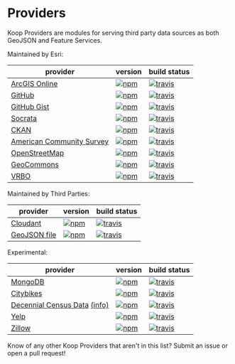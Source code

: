 # Providers

Koop Providers are modules for serving third party data sources as both GeoJSON and Feature Services.

Maintained by Esri:

| provider | version | build status |
| -------- | ------- | ------------ |
| [ArcGIS Online](https://github.com/Esri/koop-agol) | [![npm](https://img.shields.io/npm/v/koop-agol.svg?style=flat-square)](https://www.npmjs.com/package/koop-agol) | [![travis](https://img.shields.io/travis/Esri/koop-agol.svg?style=flat-square)](https://travis-ci.org/Esri/koop-agol) |
| [GitHub](https://github.com/koopjs/koop-github) | [![npm](https://img.shields.io/npm/v/koop-github.svg?style=flat-square)](https://www.npmjs.com/package/koop-github) | [![travis](https://img.shields.io/travis/koopjs/koop-github.svg?style=flat-square)](https://travis-ci.org/koopjs/koop-github) |
| [GitHub Gist](https://github.com/koopjs/koop-gist) | [![npm](https://img.shields.io/npm/v/koop-gist.svg?style=flat-square)](https://www.npmjs.com/package/koop-gist) | [![travis](https://img.shields.io/travis/koopjs/koop-gist.svg?style=flat-square)](https://travis-ci.org/koopjs/koop-gist) |
| [Socrata](https://github.com/koopjs/koop-socrata) | [![npm](https://img.shields.io/npm/v/koop-socrata.svg?style=flat-square)](https://www.npmjs.com/package/koop-socrata) | [![travis](https://img.shields.io/travis/koopjs/koop-socrata.svg?style=flat-square)](https://travis-ci.org/koopjs/koop-socrata) |
| [CKAN](https://github.com/koopjs/koop-ckan) | [![npm](https://img.shields.io/npm/v/koop-ckan.svg?style=flat-square)](https://www.npmjs.com/package/koop-ckan) | [![travis](https://img.shields.io/travis/koopjs/koop-ckan.svg?style=flat-square)](https://travis-ci.org/koopjs/koop-ckan) |
| [American Community Survey](https://github.com/koopjs/koop-acs) | [![npm](https://img.shields.io/npm/v/koop-acs.svg?style=flat-square)](https://www.npmjs.com/package/koop-acs) | [![travis](https://img.shields.io/travis/koopjs/koop-acs.svg?style=flat-square)](https://travis-ci.org/koopjs/koop-acs) |
| [OpenStreetMap](https://github.com/koopjs/koop-osm) | [![npm](https://img.shields.io/npm/v/koop-osm.svg?style=flat-square)](https://www.npmjs.com/package/koop-osm) | [![travis](https://img.shields.io/travis/koopjs/koop-osm.svg?style=flat-square)](https://travis-ci.org/koopjs/koop-osm) |
| [GeoCommons](https://github.com/koopjs/koop-geocommons) | [![npm](https://img.shields.io/npm/v/koop-geocommons.svg?style=flat-square)](https://www.npmjs.com/package/koop-geocommons) | [![travis](https://img.shields.io/travis/koopjs/koop-geocommons.svg?style=flat-square)](https://travis-ci.org/koopjs/koop-geocommons) |
| [VRBO](https://github.com/koopjs/koop-vrbo) | [![npm](https://img.shields.io/npm/v/koop-vrbo.svg?style=flat-square)](https://www.npmjs.com/package/koop-vrbo) | [![travis](https://img.shields.io/travis/koopjs/koop-vrbo.svg?style=flat-square)](https://travis-ci.org/koopjs/koop-vrbo) |

Maintained by Third Parties:

| provider | version | build status |
| -------- | ------- | ------------ |
| [Cloudant](https://github.com/cloudant/koop-cloudant) | [![npm](https://img.shields.io/npm/v/koop-cloudant.svg?style=flat-square)](https://www.npmjs.com/package/koop-cloudant) | [![travis](https://img.shields.io/travis/cloudant/koop-cloudant.svg?style=flat-square)](https://travis-ci.org/cloudant/koop-cloudant) |
| [GeoJSON file](https://github.com/jseppi/koop-geojson-file) | [![npm](https://img.shields.io/npm/v/koop-geojson-file.svg?style=flat-square)](https://www.npmjs.com/package/koop-geojson-file) | [![travis](https://img.shields.io/travis/jseppi/koop-geojson-file.svg?style=flat-square)](https://travis-ci.org/jseppi/koop-geojson-file) |

Experimental:

| provider | version | build status |
| -------- | ------- | ------------ |
| [MongoDB](https://github.com/chelm/koop-mongo) | [![npm](https://img.shields.io/npm/v/koop-mongo.svg?style=flat-square)](https://www.npmjs.com/package/koop-mongo) | [![travis](https://img.shields.io/travis/chelm/koop-mongo.svg?style=flat-square)](https://travis-ci.org/chelm/koop-mongo) |
| [Citybikes](https://github.com/nixta/koop-citybikes) | [![npm](https://img.shields.io/npm/v/koop-citybikes.svg?style=flat-square)](https://www.npmjs.com/package/koop-citybikes) | [![travis](https://img.shields.io/travis/nixta/koop-citybikes.svg?style=flat-square)](https://travis-ci.org/nixta/koop-citybikes) |
| [Decennial Census Data](https://github.com/koopjs/koop-census) [(info)](http://www.census.gov/data/developers/data-sets/decennial-census-data.html) | [![npm](https://img.shields.io/npm/v/koop-census.svg?style=flat-square)](https://www.npmjs.com/package/koop-census) | [![travis](https://img.shields.io/travis/koopjs/koop-census.svg?style=flat-square)](https://travis-ci.org/koopjs/koop-census) |
| [Yelp](https://github.com/koopjs/koop-yelp) | [![npm](https://img.shields.io/npm/v/koop-yelp.svg?style=flat-square)](https://www.npmjs.com/package/koop-yelp) | [![travis](https://img.shields.io/travis/koopjs/koop-yelp.svg?style=flat-square)](https://travis-ci.org/koopjs/koop-yelp) |
| [Zillow](https://github.com/dmfenton/koop-zillow) | [![npm](https://img.shields.io/npm/v/koop-zillow.svg?style=flat-square)](https://www.npmjs.com/package/koop-zillow) | [![travis](https://img.shields.io/travis/dmfenton/koop-zillow.svg?style=flat-square)](https://travis-ci.org/dmfenton/koop-zillow) |

Know of any other Koop Providers that aren't in this list? Submit an issue or open a pull request!
